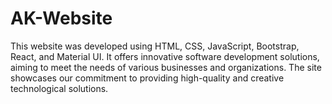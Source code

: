 # AK-Website
This website was developed using HTML, CSS, JavaScript, Bootstrap, React, and Material UI. It offers innovative software development solutions, aiming to meet the needs of various businesses and organizations. The site showcases our commitment to providing high-quality and creative technological solutions.
